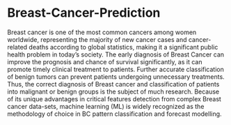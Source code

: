 # Breast-Cancer-Prediction

Breast cancer is one of the most common cancers among women worldwide, representing the majority of new cancer cases and cancer-related deaths according to global statistics, making it a significant public health problem in today’s society. The early diagnosis of Breast Cancer can improve the prognosis and chance of survival significantly, as it can promote timely clinical treatment to patients. Further accurate classification of benign tumors can prevent patients undergoing unnecessary treatments. Thus, the correct diagnosis of Breast cancer and classification of patients into malignant or benign groups is the subject of much research. Because of its unique advantages in critical features detection from complex Breast cancer data-sets, machine learning (ML) is widely recognized as the methodology of choice in BC pattern classification and forecast modelling.
